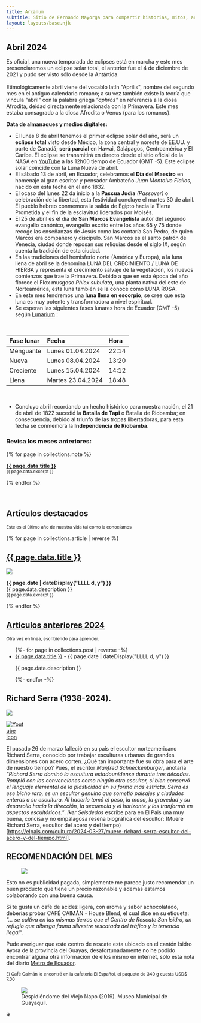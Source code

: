 ```yaml
---
title: Arcanum
subtitle: Sitio de Fernando Mayorga para compartir historias, mitos, arte y literatura del mundo antiguo y no tan antiguo.
layout: layouts/base.njk
---
```


## Abril 2024

<div class="intro">

Es oficial, una nueva temporada de eclipses está en marcha y este mes presenciaremos un eclipse solar total, el anterior fue el 4 de diciembre de 2021 y pudo ser visto sólo desde la Antártida.  
<br/>
Etimológicamente abril viene del vocablo latín "Aprilis", nombre del segundo mes en el antiguo calendario romano; a su vez también existe la teoría que vincula "abril" con la palabra griega *"aphrós"* en referencia a la diosa Afrodita, deidad directamente relacionada con la Primavera. Este mes estaba consagrado a la diosa Afrodita o Venus (para los romanos).

</div>

**Data de almanaques y medios digitales:**

- El lunes 8 de abril tenemos el primer eclipse solar del año, será un **eclipse total** visto desde México, la zona central y noreste de EE.UU. y parte de Canadá; **será parcial** en Hawai, Galápagos, Centroamérica y El Caribe. El eclipse se transmitirá en directo desde el sitio oficial de la NASA en [YouTube](https://www.youtube.com/live/2MJY_ptQW1o?si=gSLYPRVcPlkEJWgs) a las 12h00 tiempo de Ecuador (GMT -5). Este eclipse solar coincide con la Luna Nueva de abril.
- El sábado 13 de abril, en Ecuador, celebramos el **Día del Maestro** en homenaje al gran escritor y pensador Ambateño *Juan Montalvo Fiallos*, nacido en esta fecha en el año 1832.  
- El ocaso del lunes 22 da inicio a la **Pascua Judía** *(Passover)* o celebración de la libertad, esta festividad concluye el martes 30 de abril. El pueblo hebreo conmemora la salida de Egipto hacia la Tierra Prometida y el fin de la esclavitud liderados por Moisés.
- El 25 de abril es el día de **San Marcos Evangelista** autor del segundo evangelio canónico, evangelio escrito entre los años 65 y 75 donde recoge las enseñanzas de Jesús como las contaría San Pedro, de quien Marcos era compañero y discípulo. San Marcos es el santo patrón de Venecia, ciudad donde reposan sus reliquias desde el siglo IX, según cuenta la tradición de esta ciudad.
- En las tradiciones del hemisferio norte (América y Europa), a la luna llena de abril se la denomina LUNA DEL CRECIMIENTO / LUNA DE HIERBA y representa el crecimiento salvaje de la vegetación, los nuevos comienzos que trae la Primavera. Debido a que en esta época del año florece el Flox musgoso *Phlox subulata*, una planta nativa del este de Norteamérica, esta luna también se la conoce como LUNA ROSA.
- En este mes tendremos una **luna llena en escorpio**, se cree que esta luna es muy potente y transformadora a nivel espiritual.
- Se esperan las siguientes fases lunares hora de Ecuador (GMT -5) según [Lunarium](https://www.lunarium.co.uk) :

<br/>  

| Fase lunar              | Fecha 	| Hora |
| :---------------- | :------  	| :---- |
| Menguante        |   Lunes 01.04.2024   	| 22:14 |
| Nueva           |   Lunes 08.04.2024   	| 13:20 |
| Creciente    |  Lunes 15.04.2024   	| 14:12 |
| Llena |  Martes 23.04.2024   	| 18:48 |  

<br/>  

- Concluyo abril recordando un hecho histórico para nuestra nación, el 21 de abril de 1822 sucedió la **Batalla de Tapi** o Batalla de Riobamba; en consecuencia, debido al triunfo de las tropas libertadoras, para esta fecha se conmemora la **Independencia de Riobamba**.

  
### Revisa los meses anteriores:

{% for page in collections.note %}
  <p><a href="{{ page.url }}"><strong>{{ page.data.title }}</strong></a><br/>
	<small> {{ page.data.excerpt }}</small></p>

{% endfor %}


<br/>  
<div class="ocre-river">

<h2>Artículos destacados</h2><p><small>Este es el último año de nuestra vida tal como la conocíamos</small></p>

{% for page in collections.article | reverse %}

<div class="cards">
  <h2><a href="{{ page.url }}">{{ page.data.title }}</a></h2>
	<img src=" {{ page.data.image }}"/>
  <p> <time datetime="{{ page.date }}"><b>{{ page.date | dateDisplay("LLLL d, y") }}</b></time><br/>
{{ page.data.description }} </br><small> {{ page.data.excerpt }}</small></p>
</div>

{% endfor %}
</div>

<div class="meta-river">
<h2><a href="/2024">Artículos anteriores 2024</a></h2><p><small>Otra vez en línea, escribiendo para aprender.</small><p>

<ul class="listing">
{%- for page in collections.post | reverse -%}
  <li>
    <a class="ptsans" href="{{ page.url }}">{{ page.data.title }}</a> -
    <time datetime="{{ page.date }}">{{ page.date | dateDisplay("LLLL d, y") }}</time>
  </li>
  <p class="descriptor">{{ page.data.description }}</p>
{%- endfor -%}
</ul>
</div>


## Richard Serra (1938-2024).  

<div class="full-width">
<img class="wide" src="https://res.cloudinary.com/magnvs/image/upload/ar_16:9,c_fill,e_sharpen,g_auto,h_375,w_1000/v1711594290/IMG_1620_kjrplp.jpg"/>
</div>

<div class="nakedLink">
<div style="width:50px;display:block;float:left;margin:0;">

  [![Youtube icon](/images/youtube-red.svg)](https://youtu.be/ra0L_53uUbY?si=L9Wm-vQFAsykolMM)

</div>
</div>

<div style="clear:both;margin-bottom:2em;">  


El pasado 26 de marzo falleció en su país el escultor norteamericano Richard Serra, conocido por trabajar esculturas urbanas de grandes dimensiones con acero corten. ¿Qué tan importante fue su obra para el arte de nuestro tiempo? Pues, el escritor *Manfred Schneckenburger*, anotaría *"Richard Serra dominó la escultura estadounidense durante tres décadas. Rompió con las convenciones como ningún otro escultor, si bien conservó el lenguaje elemental de la plasticidad en su forma más estricta. Serra es ese bicho raro, es un escultor genuino que sometió paisajes y ciudades enteras a su escultura. Al hacerlo tomó el peso, la masa, la gravedad y su desarrollo hacia la dirección, la secuencia y el horizonte y los tranformò en aspectos escultóricos."*. *Iker Seisdedos* escribe para en El Pais una muy buena, concisa y no empalagosa reseña biográfica del escultor: (Muere Richard Serra, escultor del acero y del tiempo)[https://elpais.com/cultura/2024-03-27/muere-richard-serra-escultor-del-acero-y-del-tiempo.html].

</div>  

<div class="pearl-river">

## RECOMENDACIÓN DEL MES

<figure>
<img class="fit" src="https://res.cloudinary.com/magnvs/image/upload/v1708998841/IMG_20240226_201628_rckbtx.jpg"/>
</figure>

Esto no es publicidad pagada, simplemente me parece justo recomendar un buen producto que tiene un precio razonable y además estamos colaborando con una buena causa. 

Si te gusta un café de acidez ligera, con aroma y sabor achocolatado, deberías probar CAFÉ CAIMÁN - House Blend, el cual dice en su etiqueta: *"... se cultiva en las mismas tierras que el Centro de Rescate San Isidro, un refugio que alberga fauna silvestre rescatada del tráfico y la tenencia ilegal"*.

Pude averiguar que este centro de rescate esta ubicado en el cantón Isidro Ayora de la provincia del Guayas, desafortunadamente no he podido encontrar alguna otra información de ellos mismo en internet, sólo esta nota del diario [Metro de Ecuador](https://www.metroecuador.com.ec/ec/noticias/2020/01/13/guayas-centro-de-rescate-animal-san-isidro-ecuador.html).

<small>El Café Caimán lo encontré en la cafetería El Español, el paquete de 340 g cuesta USD$ 7.00 </small>
</div>  

<figure>
<img src="https://res.cloudinary.com/magnvs/image/upload/v1707487188/IMG_20180710_111505986_ny6glq.jpg"/>
<figcaption> Despidiéndome del Viejo Napo (2019). Museo Municipal de Guayaquil.</figcaption>
</figure>

<div class="fleuron">&#10086;</div>
